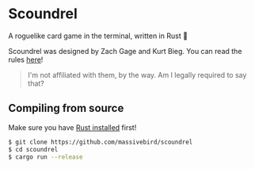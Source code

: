 # Scoundrel

A roguelike card game in the terminal, written in Rust 🦀

Scoundrel was designed by Zach Gage and Kurt Bieg. You can read the rules [here](http://stfj.net/art/2011/Scoundrel.pdf)!

> I'm not affiliated with them, by the way. Am I legally required to say that?

## Compiling from source

Make sure you have [Rust installed](https://www.rust-lang.org/tools/install) first!

```bash
$ git clone https://github.com/massivebird/scoundrel
$ cd scoundrel
$ cargo run --release
```
